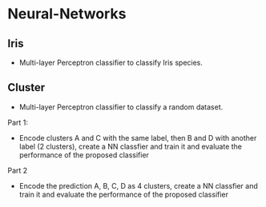 # Neural-Networks


## Iris
  - Multi-layer Perceptron classifier to classify Iris species. 

## Cluster 
  - Multi-layer Perceptron classifier to classify a random dataset. 
  
Part 1:
- Encode clusters A and C with the same label, then B and D with another label (2 clusters), create a NN classfier and train it and evaluate the performance of the proposed classifier
	
Part 2
 - Encode the prediction A, B, C, D as 4 clusters, create a NN classfier and train it and evaluate the performance of the proposed classifier





